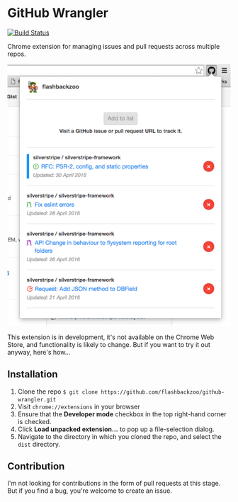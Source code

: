 # GitHub Wrangler

[![Build Status](https://travis-ci.org/flashbackzoo/github-wrangler.svg?branch=master)](https://travis-ci.org/flashbackzoo/github-wrangler)

Chrome extension for managing issues and pull requests across multiple repos.

![Screenshot](docs/images/popup.png)

This extension is in development, it's not available on the Chrome Web Store, and functionality is likely to change.
But if you want to try it out anyway, here's how...

## Installation

1. Clone the repo `$ git clone https://github.com/flashbackzoo/github-wrangler.git`
2. Visit `chrome://extensions` in your browser
3. Ensure that the __Developer mode__ checkbox in the top right-hand corner is checked.
4. Click __Load unpacked extension...__ to pop up a file-selection dialog.
5. Navigate to the directory in which you cloned the repo, and select the `dist` directory.

## Contribution

I'm not looking for contributions in the form of pull requests at this stage. But if you find a bug, you're welcome to create an issue.
